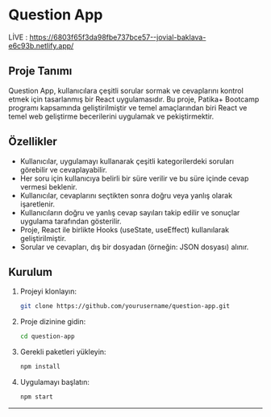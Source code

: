 # Question App

LİVE : https://6803f65f3da98fbe737bce57--jovial-baklava-e6c93b.netlify.app/

## Proje Tanımı

Question App, kullanıcılara çeşitli sorular sormak ve cevaplarını kontrol etmek için tasarlanmış bir React uygulamasıdır. Bu proje, Patika+ Bootcamp programı kapsamında geliştirilmiştir ve temel amaçlarından biri React ve temel web geliştirme becerilerini uygulamak ve pekiştirmektir.

## Özellikler

- Kullanıcılar, uygulamayı kullanarak çeşitli kategorilerdeki soruları görebilir ve cevaplayabilir.
- Her soru için kullanıcıya belirli bir süre verilir ve bu süre içinde cevap vermesi beklenir.
- Kullanıcılar, cevaplarını seçtikten sonra doğru veya yanlış olarak işaretlenir.
- Kullanıcıların doğru ve yanlış cevap sayıları takip edilir ve sonuçlar uygulama tarafından gösterilir.
- Proje, React ile birlikte Hooks (useState, useEffect) kullanılarak geliştirilmiştir.
- Sorular ve cevapları, dış bir dosyadan (örneğin: JSON dosyası) alınır.
## Kurulum

1. Projeyi klonlayın:

   ```bash
   git clone https://github.com/yourusername/question-app.git
   ```
   
2. Proje dizinine gidin:

   ```bash
   cd question-app
   ```
  
3. Gerekli paketleri yükleyin:

   ```bash
   npm install
   ```

4. Uygulamayı başlatın:

   ```bash
   npm start
   ```
-------------------------------------------------------------------------------------------------------------------------------
